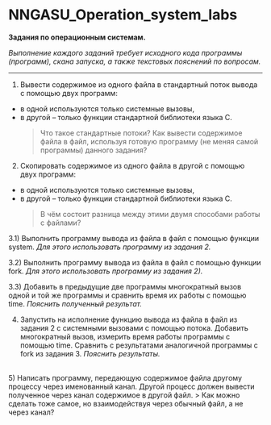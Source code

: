 # NNGASU_Operation_system_labs
 
**Задания по операционным системам.**

*Выполнение каждого заданий требует исходного кода программы (программ), скана запуска, а также текстовых пояснений по вопросам.*

***

1) Вывести содержимое из одного файла в стандартный поток вывода с помощью двух программ:
* в одной используются только системные вызовы, 
* в другой – только функции стандартной библиотеки языка С. 
    > Что такое стандартные потоки? 
    >Как вывести содержимое файла в файл, используя готовую программу (не меняя самой программы) данного задания?

2) Скопировать содержимое из одного файла в другой с помощью двух программ:
* в одной используются только системные вызовы, 
* в другой – только функции стандартной библиотеки языка С. 
    >В чём состоит разница между этими двумя способами работы с файлами?



3.1) Выполнить программу вывода из файла в файл с помощью функции system.
    *Для этого использовать программу из задания 2.*

3.2) Выполнить программу вывода из файла в файл с помощью функции fork.
    *Для этого использовать программу из задания 2).*

3.3) Добавить в предыдущие две программы многократный вызов одной и той же программы и сравнить время их работы с помощью time. 
*Пояснить полученный результат.*

4) Запустить на исполнение функцию вывода из файла в файл из задания 2 с системными вызовами с помощью потока. 
Добавить многократный вызов, измерить время работы программы с помощью time. 
Сравнить с результатами аналогичной программы с fork из задания 3. 
*Пояснить результаты.*
<br>
5) Написать программу, передающую содержимое файла другому процессу через именованный канал. Другой процесс должен вывести полученное через канал содержимое в другой файл.
    > Как можно сделать тоже самое, но взаимодействуя через обычный файл, а не через канал?